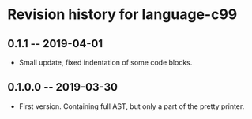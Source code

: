 # Revision history for language-c99

## 0.1.1  -- 2019-04-01

* Small update, fixed indentation of some code blocks.

## 0.1.0.0  -- 2019-03-30

* First version. Containing full AST, but only a part of the pretty printer.
